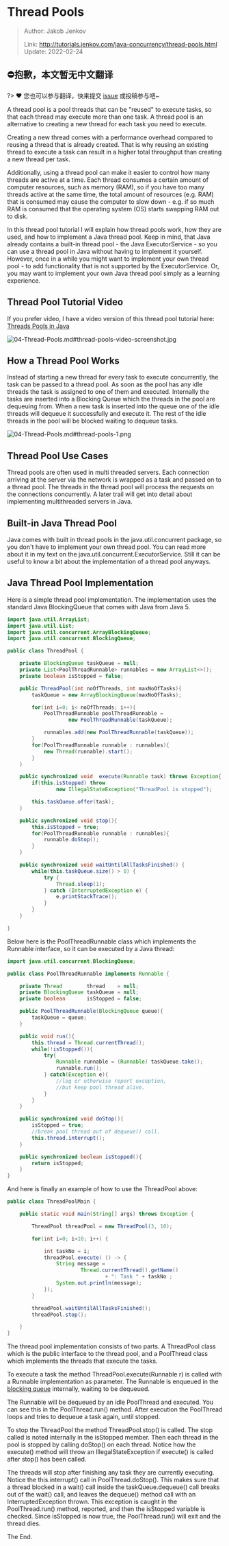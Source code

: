# Thread Pools

> Author: Jakob Jenkov
>
> Link: http://tutorials.jenkov.com/java-concurrency/thread-pools.html  Update: 2022-02-24

## ⛔抱歉，本文暂无中文翻译
?> ❤️ 您也可以参与翻译，快来提交 [issue](https://github.com/senlypan/concurrent-programming-docs/issues) 或投稿参与吧~

A thread pool is a pool threads that can be "reused" to execute tasks, so that each thread may execute more than one task. A thread pool is an alternative to creating a new thread for each task you need to execute.

Creating a new thread comes with a performance overhead compared to reusing a thread that is already created. That is why reusing an existing thread to execute a task can result in a higher total throughput than creating a new thread per task.

Additionally, using a thread pool can make it easier to control how many threads are active at a time. Each thread consumes a certain amount of computer resources, such as memory (RAM), so if you have too many threads active at the same time, the total amount of resources (e.g. RAM) that is consumed may cause the computer to slow down - e.g. if so much RAM is consumed that the operating system (OS) starts swapping RAM out to disk.

In this thread pool tutorial I will explain how thread pools work, how they are used, and how to implement a Java thread pool. Keep in mind, that Java already contains a built-in thread pool - the Java ExecutorService - so you can use a thread pool in Java without having to implement it yourself. However, once in a while you might want to implement your own thread pool - to add functionality that is not supported by the ExecutorService. Or, you may want to implement your own Java thread pool simply as a learning experience.

## Thread Pool Tutorial Video

If you prefer video, I have a video version of this thread pool tutorial here: [Threads Pools in Java](https://www.youtube.com/watch?v=ZcKt5FYd3bU&list=PLL8woMHwr36EDxjUoCzboZjedsnhLP1j4&index=12)

![04-Thread-Pools.md#thread-pools-video-screenshot.jpg](http://tutorials.jenkov.com/images/java-concurrency/thread-pools-video-screenshot.jpg)

## How a Thread Pool Works

Instead of starting a new thread for every task to execute concurrently, the task can be passed to a thread pool. As soon as the pool has any idle threads the task is assigned to one of them and executed. Internally the tasks are inserted into a Blocking Queue which the threads in the pool are dequeuing from. When a new task is inserted into the queue one of the idle threads will dequeue it successfully and execute it. The rest of the idle threads in the pool will be blocked waiting to dequeue tasks.

![04-Thread-Pools.md#thread-pools-1.png](http://tutorials.jenkov.com/images/java-concurrency/thread-pools-1.png)

## Thread Pool Use Cases

Thread pools are often used in multi threaded servers. Each connection arriving at the server via the network is wrapped as a task and passed on to a thread pool. The threads in the thread pool will process the requests on the connections concurrently. A later trail will get into detail about implementing multithreaded servers in Java.

## Built-in Java Thread Pool

Java comes with built in thread pools in the java.util.concurrent package, so you don't have to implement your own thread pool. You can read more about it in my text on the java.util.concurrent.ExecutorService. Still it can be useful to know a bit about the implementation of a thread pool anyways.

## Java Thread Pool Implementation

Here is a simple thread pool implementation. The implementation uses the standard Java BlockingQueue that comes with Java from Java 5.

```java
import java.util.ArrayList;
import java.util.List;
import java.util.concurrent.ArrayBlockingQueue;
import java.util.concurrent.BlockingQueue;

public class ThreadPool {

    private BlockingQueue taskQueue = null;
    private List<PoolThreadRunnable> runnables = new ArrayList<>();
    private boolean isStopped = false;

    public ThreadPool(int noOfThreads, int maxNoOfTasks){
        taskQueue = new ArrayBlockingQueue(maxNoOfTasks);

        for(int i=0; i< noOfThreads; i++){
            PoolThreadRunnable poolThreadRunnable =
                    new PoolThreadRunnable(taskQueue);

            runnables.add(new PoolThreadRunnable(taskQueue));
        }
        for(PoolThreadRunnable runnable : runnables){
            new Thread(runnable).start();
        }
    }

    public synchronized void  execute(Runnable task) throws Exception{
        if(this.isStopped) throw
                new IllegalStateException("ThreadPool is stopped");

        this.taskQueue.offer(task);
    }

    public synchronized void stop(){
        this.isStopped = true;
        for(PoolThreadRunnable runnable : runnables){
            runnable.doStop();
        }
    }

    public synchronized void waitUntilAllTasksFinished() {
        while(this.taskQueue.size() > 0) {
            try {
                Thread.sleep(1);
            } catch (InterruptedException e) {
                e.printStackTrace();
            }
        }
    }

}
```

Below here is the PoolThreadRunnable class which implements the Runnable interface, so it can be executed by a Java thread:

```java
import java.util.concurrent.BlockingQueue;

public class PoolThreadRunnable implements Runnable {

    private Thread        thread    = null;
    private BlockingQueue taskQueue = null;
    private boolean       isStopped = false;

    public PoolThreadRunnable(BlockingQueue queue){
        taskQueue = queue;
    }

    public void run(){
        this.thread = Thread.currentThread();
        while(!isStopped()){
            try{
                Runnable runnable = (Runnable) taskQueue.take();
                runnable.run();
            } catch(Exception e){
                //log or otherwise report exception,
                //but keep pool thread alive.
            }
        }
    }

    public synchronized void doStop(){
        isStopped = true;
        //break pool thread out of dequeue() call.
        this.thread.interrupt();
    }

    public synchronized boolean isStopped(){
        return isStopped;
    }
}
```

And here is finally an example of how to use the ThreadPool above:

```java
public class ThreadPoolMain {

    public static void main(String[] args) throws Exception {

        ThreadPool threadPool = new ThreadPool(3, 10);

        for(int i=0; i<10; i++) {

            int taskNo = i;
            threadPool.execute( () -> {
                String message =
                        Thread.currentThread().getName()
                                + ": Task " + taskNo ;
                System.out.println(message);
            });
        }

        threadPool.waitUntilAllTasksFinished();
        threadPool.stop();

    }
}
```

The thread pool implementation consists of two parts. A ThreadPool class which is the public interface to the thread pool, and a PoolThread class which implements the threads that execute the tasks.

To execute a task the method ThreadPool.execute(Runnable r) is called with a Runnable implementation as parameter. The Runnable is enqueued in the [blocking queue](http://tutorials.jenkov.com/java-concurrency/blocking-queues.html) internally, waiting to be dequeued.

The Runnable will be dequeued by an idle PoolThread and executed. You can see this in the PoolThread.run() method. After execution the PoolThread loops and tries to dequeue a task again, until stopped.

To stop the ThreadPool the method ThreadPool.stop() is called. The stop called is noted internally in the isStopped member. Then each thread in the pool is stopped by calling doStop() on each thread. Notice how the execute() method will throw an IllegalStateException if execute() is called after stop() has been called.

The threads will stop after finishing any task they are currently executing. Notice the this.interrupt() call in PoolThread.doStop(). This makes sure that a thread blocked in a wait() call inside the taskQueue.dequeue() call breaks out of the wait() call, and leaves the dequeue() method call with an InterruptedException thrown. This exception is caught in the PoolThread.run() method, reported, and then the isStopped variable is checked. Since isStopped is now true, the PoolThread.run() will exit and the thread dies.

The End.
